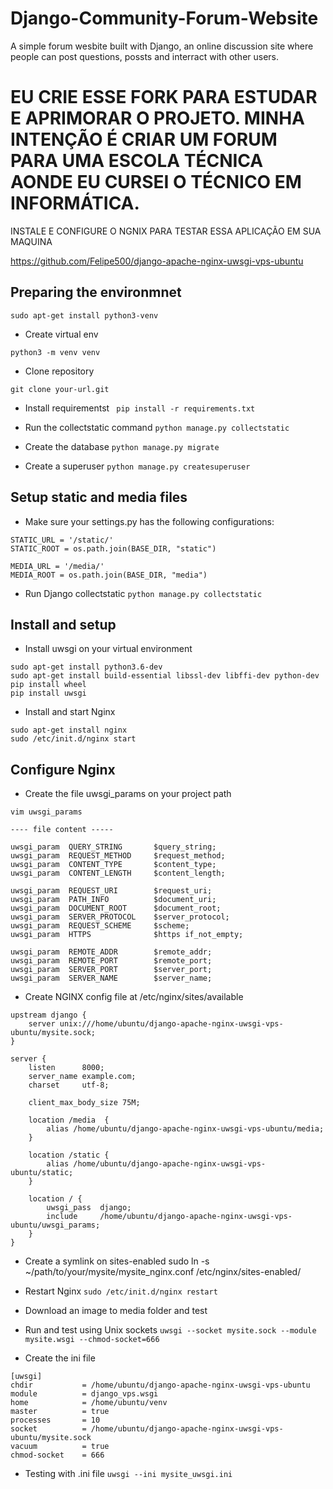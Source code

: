 # Django-Community-Forum-Website
A simple forum wesbite built with Django, an online discussion site where people can post questions, possts and interract with other users.

# EU CRIE ESSE FORK PARA ESTUDAR E APRIMORAR O PROJETO. MINHA INTENÇÃO É CRIAR UM FORUM PARA UMA ESCOLA TÉCNICA AONDE EU CURSEI O TÉCNICO EM INFORMÁTICA.
INSTALE E CONFIGURE O NGNIX PARA TESTAR ESSA APLICAÇÃO EM SUA MAQUINA

https://github.com/Felipe500/django-apache-nginx-uwsgi-vps-ubuntu

## Preparing the environmnet
```
sudo apt-get install python3-venv
```
* Create virtual env

```python3 -m venv venv```

* Clone repository

```git clone your-url.git```

* Install requirementst
``` pip install -r requirements.txt```

* Run the collectstatic command 
``` python manage.py collectstatic ```

* Create the database 
``` python manage.py migrate ```

* Create a superuser 
``` python manage.py createsuperuser ```

 ## Setup static and media files
 
 * Make sure your settings.py has the following configurations:
 ```
 STATIC_URL = '/static/'
 STATIC_ROOT = os.path.join(BASE_DIR, "static")
 
 MEDIA_URL = '/media/'
 MEDIA_ROOT = os.path.join(BASE_DIR, "media")
 ```
 
 * Run Django collectstatic
 ```python manage.py collectstatic```

 
 ## Install and setup 
 * Install uwsgi on your virtual environment
 
 ```
 sudo apt-get install python3.6-dev
 sudo apt-get install build-essential libssl-dev libffi-dev python-dev
 pip install wheel
 pip install uwsgi
```
* Install and start Nginx

```
sudo apt-get install nginx
sudo /etc/init.d/nginx start
```
## Configure Nginx

* Create the file uwsgi_params on your project path
```
vim uwsgi_params

---- file content -----

uwsgi_param  QUERY_STRING       $query_string;
uwsgi_param  REQUEST_METHOD     $request_method;
uwsgi_param  CONTENT_TYPE       $content_type;
uwsgi_param  CONTENT_LENGTH     $content_length;

uwsgi_param  REQUEST_URI        $request_uri;
uwsgi_param  PATH_INFO          $document_uri;
uwsgi_param  DOCUMENT_ROOT      $document_root;
uwsgi_param  SERVER_PROTOCOL    $server_protocol;
uwsgi_param  REQUEST_SCHEME     $scheme;
uwsgi_param  HTTPS              $https if_not_empty;

uwsgi_param  REMOTE_ADDR        $remote_addr;
uwsgi_param  REMOTE_PORT        $remote_port;
uwsgi_param  SERVER_PORT        $server_port;
uwsgi_param  SERVER_NAME        $server_name;
```

* Create NGINX config file at /etc/nginx/sites/available
```
upstream django {
    server unix:///home/ubuntu/django-apache-nginx-uwsgi-vps-ubuntu/mysite.sock; 
}

server {
    listen      8000;
    server_name example.com;
    charset     utf-8;

    client_max_body_size 75M; 

    location /media  {
        alias /home/ubuntu/django-apache-nginx-uwsgi-vps-ubuntu/media; 
    }

    location /static {
        alias /home/ubuntu/django-apache-nginx-uwsgi-vps-ubuntu/static;
    }

    location / {
        uwsgi_pass  django;
        include     /home/ubuntu/django-apache-nginx-uwsgi-vps-ubuntu/uwsgi_params; 
    }
}
```

* Create a symlink on sites-enabled
sudo ln -s ~/path/to/your/mysite/mysite_nginx.conf /etc/nginx/sites-enabled/

* Restart Nginx
```sudo /etc/init.d/nginx restart```

* Download an image to media folder and test

* Run and test using Unix sockets
```uwsgi --socket mysite.sock --module mysite.wsgi --chmod-socket=666```

* Create the ini file

```
[uwsgi]
chdir           = /home/ubuntu/django-apache-nginx-uwsgi-vps-ubuntu
module          = django_vps.wsgi
home            = /home/ubuntu/venv
master          = true
processes       = 10
socket          = /home/ubuntu/django-apache-nginx-uwsgi-vps-ubuntu/mysite.sock
vacuum          = true
chmod-socket    = 666
```

* Testing with .ini file
```uwsgi --ini mysite_uwsgi.ini```
